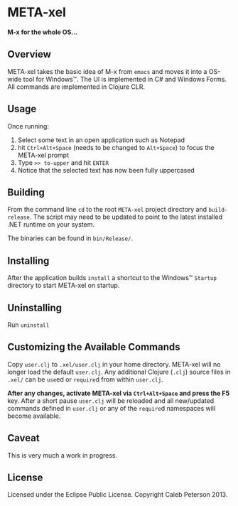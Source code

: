 # META-xel
__M-x for the whole OS...__


## Overview

META-xel takes the basic idea of M-x from `emacs` and moves it into a OS-wide tool for Windows&trade;. The UI is implemented in C# and Windows Forms. All commands are implemented in Clojure CLR.


## Usage

Once running:

1. Select some text in an open application such as Notepad
1. hit `Ctrl+Alt+Space` (needs to be changed to `Alt+Space`) to focus the META-xel prompt
1. Type `>> to-upper` and hit `ENTER`
1. Notice that the selected text has now been fully uppercased


## Building

From the command line `cd` to the root `META-xel` project directory and `build-release`. The script may need to be updated to point to the latest installed .NET runtime on your system.

The binaries can be found in `bin/Release/`.


## Installing

After the application builds `install` a shortcut to the Windows&trade; `Startup` directory to start META-xel on startup.


## Uninstalling

Run `uninstall`


## Customizing the Available Commands

Copy `user.clj` to `.xel/user.clj` in your home directory. META-xel will no longer load the default `user.clj`. Any additional Clojure (`.clj`) source files in `.xel/` can be `use`ed or `require`d from within `user.clj`.

**After any changes, activate META-xel via `Ctrl+Alt+Space` and press the F5** key. After a short pause `user.clj` will be reloaded and all new/updated commands defined in `user.clj` or any of the `require`d namespaces will become available.


## Caveat

This is very much a work in progress.


## License

Licensed under the Eclipse Public License. Copyright Caleb Peterson 2013.